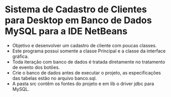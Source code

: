 # Sistema de Cadastro de Clientes para Desktop em Banco de Dados MySQL para a IDE NetBeans
 - Objetivo e desenvolver um cadastro de cliente com poucas classes. 
 - Este programa possui somente a classe Principal e a classe da interface gráfica.<br>
 - Toda iteração com banco de dados é tratada diretamente no tratamento de evento dos botôes.<br>
 - Crie o banco de dados antes de executar o projeto, as especificações das tabelas estão no arquivo banco.sql.<br>
 - A pasta src contêm os fontes do projeto e em lib o driver jdbc para MySQL.<br>